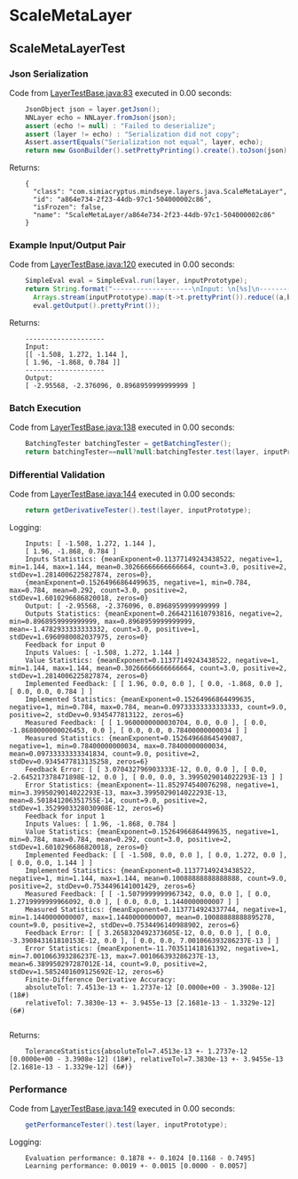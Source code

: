# ScaleMetaLayer
## ScaleMetaLayerTest
### Json Serialization
Code from [LayerTestBase.java:83](../../../../../../../src/test/java/com/simiacryptus/mindseye/layers/LayerTestBase.java#L83) executed in 0.00 seconds: 
```java
    JsonObject json = layer.getJson();
    NNLayer echo = NNLayer.fromJson(json);
    assert (echo != null) : "Failed to deserialize";
    assert (layer != echo) : "Serialization did not copy";
    Assert.assertEquals("Serialization not equal", layer, echo);
    return new GsonBuilder().setPrettyPrinting().create().toJson(json);
```

Returns: 

```
    {
      "class": "com.simiacryptus.mindseye.layers.java.ScaleMetaLayer",
      "id": "a864e734-2f23-44db-97c1-504000002c86",
      "isFrozen": false,
      "name": "ScaleMetaLayer/a864e734-2f23-44db-97c1-504000002c86"
    }
```



### Example Input/Output Pair
Code from [LayerTestBase.java:120](../../../../../../../src/test/java/com/simiacryptus/mindseye/layers/LayerTestBase.java#L120) executed in 0.00 seconds: 
```java
    SimpleEval eval = SimpleEval.run(layer, inputPrototype);
    return String.format("--------------------\nInput: \n[%s]\n--------------------\nOutput: \n%s",
      Arrays.stream(inputPrototype).map(t->t.prettyPrint()).reduce((a,b)->a+",\n"+b).get(),
      eval.getOutput().prettyPrint());
```

Returns: 

```
    --------------------
    Input: 
    [[ -1.508, 1.272, 1.144 ],
    [ 1.96, -1.868, 0.784 ]]
    --------------------
    Output: 
    [ -2.95568, -2.376096, 0.8968959999999999 ]
```



### Batch Execution
Code from [LayerTestBase.java:138](../../../../../../../src/test/java/com/simiacryptus/mindseye/layers/LayerTestBase.java#L138) executed in 0.00 seconds: 
```java
    BatchingTester batchingTester = getBatchingTester();
    return batchingTester==null?null:batchingTester.test(layer, inputPrototype);
```

### Differential Validation
Code from [LayerTestBase.java:144](../../../../../../../src/test/java/com/simiacryptus/mindseye/layers/LayerTestBase.java#L144) executed in 0.00 seconds: 
```java
    return getDerivativeTester().test(layer, inputPrototype);
```
Logging: 
```
    Inputs: [ -1.508, 1.272, 1.144 ],
    [ 1.96, -1.868, 0.784 ]
    Inputs Statistics: {meanExponent=0.11377149243438522, negative=1, min=1.144, max=1.144, mean=0.30266666666666664, count=3.0, positive=2, stdDev=1.2814006225827874, zeros=0},
    {meanExponent=0.15264966864499635, negative=1, min=0.784, max=0.784, mean=0.292, count=3.0, positive=2, stdDev=1.6010296686820018, zeros=0}
    Output: [ -2.95568, -2.376096, 0.8968959999999999 ]
    Outputs Statistics: {meanExponent=0.2664211610793816, negative=2, min=0.8968959999999999, max=0.8968959999999999, mean=-1.4782933333333332, count=3.0, positive=1, stdDev=1.6960980082037975, zeros=0}
    Feedback for input 0
    Inputs Values: [ -1.508, 1.272, 1.144 ]
    Value Statistics: {meanExponent=0.11377149243438522, negative=1, min=1.144, max=1.144, mean=0.30266666666666664, count=3.0, positive=2, stdDev=1.2814006225827874, zeros=0}
    Implemented Feedback: [ [ 1.96, 0.0, 0.0 ], [ 0.0, -1.868, 0.0 ], [ 0.0, 0.0, 0.784 ] ]
    Implemented Statistics: {meanExponent=0.15264966864499635, negative=1, min=0.784, max=0.784, mean=0.09733333333333333, count=9.0, positive=2, stdDev=0.9345477813122, zeros=6}
    Measured Feedback: [ [ 1.9600000000030704, 0.0, 0.0 ], [ 0.0, -1.8680000000026453, 0.0 ], [ 0.0, 0.0, 0.78400000000034 ] ]
    Measured Statistics: {meanExponent=0.15264966864549087, negative=1, min=0.78400000000034, max=0.78400000000034, mean=0.09733333333341834, count=9.0, positive=2, stdDev=0.9345477813135258, zeros=6}
    Feedback Error: [ [ 3.070432796903333E-12, 0.0, 0.0 ], [ 0.0, -2.645217378471898E-12, 0.0 ], [ 0.0, 0.0, 3.3995029014022293E-13 ] ]
    Error Statistics: {meanExponent=-11.852974540076298, negative=1, min=3.3995029014022293E-13, max=3.3995029014022293E-13, mean=8.501841206351755E-14, count=9.0, positive=2, stdDev=1.3529903328030908E-12, zeros=6}
    Feedback for input 1
    Inputs Values: [ 1.96, -1.868, 0.784 ]
    Value Statistics: {meanExponent=0.15264966864499635, negative=1, min=0.784, max=0.784, mean=0.292, count=3.0, positive=2, stdDev=1.6010296686820018, zeros=0}
    Implemented Feedback: [ [ -1.508, 0.0, 0.0 ], [ 0.0, 1.272, 0.0 ], [ 0.0, 0.0, 1.144 ] ]
    Implemented Statistics: {meanExponent=0.11377149243438522, negative=1, min=1.144, max=1.144, mean=0.10088888888888888, count=9.0, positive=2, stdDev=0.7534496141001429, zeros=6}
    Measured Feedback: [ [ -1.5079999999967342, 0.0, 0.0 ], [ 0.0, 1.2719999999966092, 0.0 ], [ 0.0, 0.0, 1.1440000000007 ] ]
    Measured Statistics: {meanExponent=0.1137714924337744, negative=1, min=1.1440000000007, max=1.1440000000007, mean=0.10088888888895278, count=9.0, positive=2, stdDev=0.7534496140988902, zeros=6}
    Feedback Error: [ [ 3.2658320492373605E-12, 0.0, 0.0 ], [ 0.0, -3.390843161810153E-12, 0.0 ], [ 0.0, 0.0, 7.001066393286237E-13 ] ]
    Error Statistics: {meanExponent=-11.703511418161392, negative=1, min=7.001066393286237E-13, max=7.001066393286237E-13, mean=6.389950297287012E-14, count=9.0, positive=2, stdDev=1.5852401609125692E-12, zeros=6}
    Finite-Difference Derivative Accuracy:
    absoluteTol: 7.4513e-13 +- 1.2737e-12 [0.0000e+00 - 3.3908e-12] (18#)
    relativeTol: 7.3830e-13 +- 3.9455e-13 [2.1681e-13 - 1.3329e-12] (6#)
    
```

Returns: 

```
    ToleranceStatistics{absoluteTol=7.4513e-13 +- 1.2737e-12 [0.0000e+00 - 3.3908e-12] (18#), relativeTol=7.3830e-13 +- 3.9455e-13 [2.1681e-13 - 1.3329e-12] (6#)}
```



### Performance
Code from [LayerTestBase.java:149](../../../../../../../src/test/java/com/simiacryptus/mindseye/layers/LayerTestBase.java#L149) executed in 0.00 seconds: 
```java
    getPerformanceTester().test(layer, inputPrototype);
```
Logging: 
```
    Evaluation performance: 0.1878 +- 0.1024 [0.1168 - 0.7495]
    Learning performance: 0.0019 +- 0.0015 [0.0000 - 0.0057]
    
```

